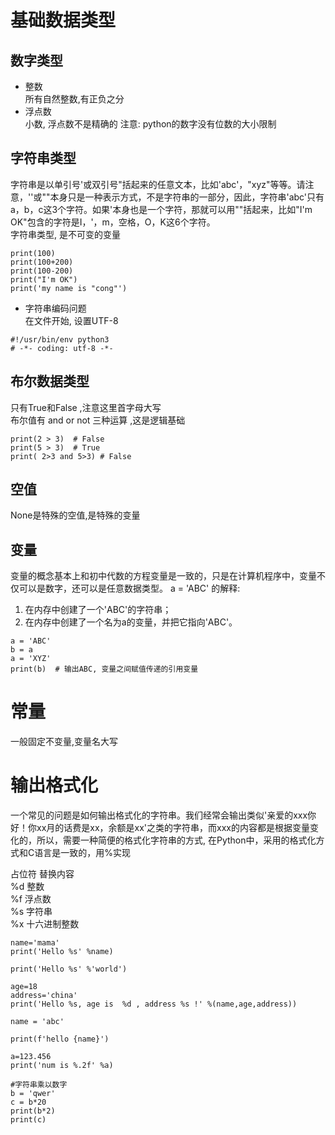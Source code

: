 # 基础数据类型

## 数字类型
* 整数    
  所有自然整数,有正负之分
* 浮点数   
  小数, 浮点数不是精确的
注意: python的数字没有位数的大小限制
## 字符串类型

字符串是以单引号'或双引号"括起来的任意文本，比如'abc'，"xyz"等等。请注意，''或""本身只是一种表示方式，不是字符串的一部分，因此，字符串'abc'只有a，b，c这3个字符。如果'本身也是一个字符，那就可以用""括起来，比如"I'm OK"包含的字符是I，'，m，空格，O，K这6个字符。    
字符串类型, 是不可变的变量

```
print(100)
print(100+200)
print(100-200)
print("I'm OK")
print('my name is "cong"')
```
* 字符串编码问题   
在文件开始, 设置UTF-8
```
#!/usr/bin/env python3
# -*- coding: utf-8 -*-
```
## 布尔数据类型

只有True和False ,注意这里首字母大写  
布尔值有 and or not 三种运算 ,这是逻辑基础
```
print(2 > 3)  # False
print(5 > 3)  # True
print( 2>3 and 5>3) # False
```

## 空值

None是特殊的空值,是特殊的变量

## 变量 

变量的概念基本上和初中代数的方程变量是一致的，只是在计算机程序中，变量不仅可以是数字，还可以是任意数据类型。
a = 'ABC' 的解释:
1. 在内存中创建了一个'ABC'的字符串；
2. 在内存中创建了一个名为a的变量，并把它指向'ABC'。
```
a = 'ABC'
b = a
a = 'XYZ'
print(b)  # 输出ABC, 变量之间赋值传递的引用变量
```
# 常量

一般固定不变量,变量名大写 


# 输出格式化

一个常见的问题是如何输出格式化的字符串。我们经常会输出类似'亲爱的xxx你好！你xx月的话费是xx，余额是xx'之类的字符串，而xxx的内容都是根据变量变化的，所以，需要一种简便的格式化字符串的方式, 在Python中，采用的格式化方式和C语言是一致的，用%实现

占位符	替换内容    
%d	   整数    
%f	   浮点数   
%s	  字符串   
%x	   十六进制整数    
```
name='mama'
print('Hello %s' %name)

print('Hello %s' %'world')

age=18
address='china'
print('Hello %s, age is  %d , address %s !' %(name,age,address))

name = 'abc'

print(f'hello {name}')

a=123.456
print('num is %.2f' %a)

#字符串乘以数字
b = 'qwer'
c = b*20
print(b*2)
print(c)
```


